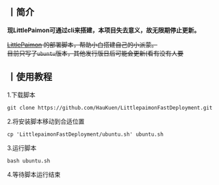 ## 丨简介
**现LittlePaimon可通过cli来搭建，本项目失去意义，故无限期停止更新。**

~~[LittlePaimon](https://github.com/CMHopeSunshine/LittlePaimon.git) 的部署脚本，帮助小白搭建自己的小派蒙。<br>
目前只写了``ubuntu``版本，其他发行版日后可能会更新(看有没有人要~~

## 丨使用教程
1.下载脚本
```
git clone https://github.com/HauKuen/LittlepaimonFastDeployment.git
```
2.将安装脚本移动到合适位置
```
cp 'LittlepaimonFastDeployment/ubuntu.sh' ubuntu.sh
```
3.运行脚本
```
bash ubuntu.sh
```
4.等待脚本运行结束
